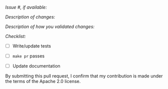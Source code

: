 *Issue #, if available:*

*Description of changes:*

*Description of how you validated changes:*

*Checklist:*

- [ ] Write/update tests
- [ ] `make pr` passes
- [ ] Update documentation


By submitting this pull request, I confirm that my contribution is made under the terms of the Apache 2.0 license.

